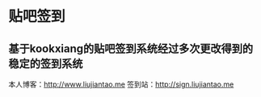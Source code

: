 贴吧签到
=============
基于kookxiang的贴吧签到系统经过多次更改得到的稳定的签到系统
-------------
本人博客：http://www.liujiantao.me
签到站：http://sign.liujiantao.me
